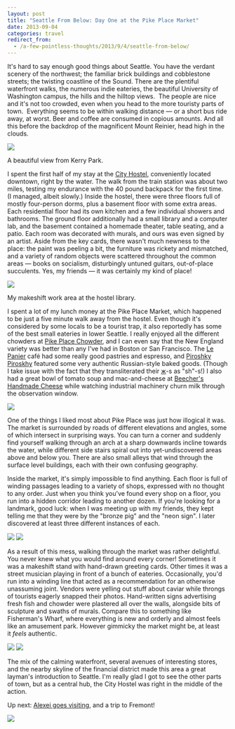 ```yaml
---
layout: post
title: "Seattle From Below: Day One at the Pike Place Market"
date: 2013-09-04
categories: travel
redirect_from:
  - /a-few-pointless-thoughts/2013/9/4/seattle-from-below/
---
```


It's hard to say enough good things about Seattle. You have the verdant scenery of the northwest; the familiar brick buildings and cobblestone streets; the twisting coastline of the Sound. There are the plentiful waterfront walks, the numerous indie eateries, the beautiful University of Washington campus, the hills and the hilltop views.  The people are nice and it's not too crowded, even when you head to the more touristy parts of town.  Everything seems to be within walking distance — or a short bus ride away, at worst. Beer and coffee are consumed in copious amounts. And all this before the backdrop of the magnificent Mount Reinier, head high in the clouds.

<div class="caption">
<img src="https://static1.squarespace.com/static/51b3f330e4b062dc340fa8fd/t/522d2baee4b04287ea7a8ec5/1378692016307/IMG_6643.jpg?format=1000w" />
<p>A beautiful view from Kerry Park.</p>
</div>

<!--more-->

I spent the first half of my stay at the [City Hostel](http://www.yelp.com/biz/city-hostel-seattle-seattle), conveniently located downtown, right by the water. The walk from the train station was about two miles, testing my endurance with the 40 pound backpack for the first time. (I managed, albeit slowly.) Inside the hostel, there were three floors full of mostly four-person dorms, plus a basement floor with some extra areas. Each residential floor had its own kitchen and a few individual showers and bathrooms. The ground floor additionally had a small library and a computer lab, and the basement contained a homemade theater, table seating, and a patio. Each room was decorated with murals, and ours was even signed by an artist. Aside from the key cards, there wasn't much newness to the place: the paint was peeling a bit, the furniture was rickety and mismatched, and a variety of random objects were scattered throughout the common areas — books on socialism, disturbingly untuned guitars, out-of-place succulents. Yes, my friends — it was certainly my kind of place!

<div class="caption">
<img src="https://static1.squarespace.com/static/51b3f330e4b062dc340fa8fd/t/522d2bd2e4b0bb402a80cb92/1378692052048/IMG_6523.jpg?format=1000w" />
<p>My makeshift work area at the hostel library.</p>
</div>

I spent a lot of my lunch money at the Pike Place Market, which happened to be just a five minute walk away from the hostel. Even though it's considered by some locals to be a tourist trap, it also reportedly has some of the best small eateries in lower Seattle. I really enjoyed all the different chowders at [Pike Place Chowder](http://www.yelp.com/biz/pike-place-chowder-seattle), and I can even say that the New England variety was better than any I've had in Boston or San Francisco. The [Le Panier](http://www.yelp.com/biz/le-panier-very-french-bakery-seattle) café had some really good pastries and espresso, and [Piroshky Piroskhy](http://www.yelp.com/biz/piroshky-piroshky-seattle) featured some very authentic Russian-style baked goods. (Though I take issue with the fact that they transliterated their [ж](http://en.wikipedia.org/wiki/Zhe_(Cyrillic))-s as "sh"-s!) I also had a great bowl of tomato soup and mac-and-cheese at [Beecher's Handmade Cheese](http://www.yelp.com/biz/beechers-handmade-cheese-seattle) while watching industrial machinery churn milk through the observation window.

<img src="https://static1.squarespace.com/static/51b3f330e4b062dc340fa8fd/t/522d2bf1e4b0832d81b7ffc3/1378692082999/IMG_6964.jpg?format=1000w" />

One of the things I liked most about Pike Place was just how illogical it was. The market is surrounded by roads of different elevations and angles, some of which intersect in surprising ways. You can turn a corner and suddenly find yourself walking through an arch at a sharp downwards incline towards the water, while different side stairs spiral out into yet-undiscovered areas above and below you. There are also small alleys that wind through the surface level buildings, each with their own confusing geography.

Inside the market, it's simply impossible to find anything. Each floor is full of winding passages leading to a variety of shops, expressed with no thought to any order. Just when you think you've found every shop on a floor, you run into a hidden corridor leading to another dozen. If you're looking for a landmark, good luck: when I was meeting up with my friends, they kept telling me that they were by the "bronze pig" and the "neon sign". I later discovered at least three different instances of each.

<img src="https://static1.squarespace.com/static/51b3f330e4b062dc340fa8fd/t/52277e75e4b0ca162dba5292/1378319991590/?format=1000w" />

<img src="https://static1.squarespace.com/static/51b3f330e4b062dc340fa8fd/t/52277e87e4b0fe83e361a7a7/1378320009041/?format=1000w" />

As a result of this mess, walking through the market was rather delightful. You never knew what you would find around every corner! Sometimes it was a makeshift stand with hand-drawn greeting cards. Other times it was a street musician playing in front of a bunch of eateries. Occasionally, you'd run into a winding line that acted as a recommendation for an otherwise unassuming joint. Vendors were yelling out stuff about caviar while throngs of tourists eagerly snapped their photos. Hand-written signs advertising fresh fish and chowder were plastered all over the walls, alongside bits of sculpture and swaths of murals. Compare this to something like Fisherman's Wharf, where everything is new and orderly and almost feels like an amusement park. However gimmicky the market might be, at least it *feels* authentic.

<img src="https://static1.squarespace.com/static/51b3f330e4b062dc340fa8fd/t/522d2c30e4b0832d81b8002d/1378692145846/IMG_6225.jpg?format=1000w" />

<img src="https://static1.squarespace.com/static/51b3f330e4b062dc340fa8fd/t/522d2c4de4b09d456b0a7b1e/1378692175467/IMG_6218.jpg?format=1000w" />

The mix of the calming waterfront, several avenues of interesting stores, and the nearby skyline of the financial district made this area a great layman's introduction to Seattle. I'm really glad I got to see the other parts of town, but as a central hub, the City Hostel was right in the middle of the action.

Up next: [Alexei goes visiting](http://www.youtube.com/watch?v=qam9JBk5Oig), and a trip to Fremont!

<img src="https://static1.squarespace.com/static/51b3f330e4b062dc340fa8fd/t/522780a5e4b0e32ad4b90882/1378320551354/?format=1000w" />